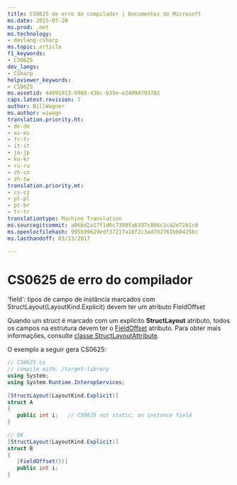 ```yaml
---
title: CS0625 de erro do compilador | Documentos do Microsoft
ms.date: 2015-07-20
ms.prod: .net
ms.technology:
- devlang-csharp
ms.topic: article
f1_keywords:
- CS0625
dev_langs:
- CSharp
helpviewer_keywords:
- CS0625
ms.assetid: 44091813-9988-436c-b35e-e24094793782
caps.latest.revision: 7
author: BillWagner
ms.author: wiwagn
translation.priority.ht:
- de-de
- es-es
- fr-fr
- it-it
- ja-jp
- ko-kr
- ru-ru
- zh-cn
- zh-tw
translation.priority.mt:
- cs-cz
- pl-pl
- pt-br
- tr-tr
translationtype: Machine Translation
ms.sourcegitcommit: a06bd2a17f1d6c7308fa6337c866c1ca2e7281c0
ms.openlocfilehash: 995b99629edf37217a18f2c3ad702761bb0425bc
ms.lasthandoff: 03/13/2017

---
```

# <a name="compiler-error-cs0625"></a>CS0625 de erro do compilador
'field': tipos de campo de instância marcados com StructLayout(LayoutKind.Explicit) devem ter um atributo FieldOffset  
  
Quando um struct é marcado com um explícito **StructLayout** atributo, todos os campos na estrutura devem ter o [FieldOffset](xref:System.Runtime.InteropServices.FieldOffsetAttribute) atributo. Para obter mais informações, consulte [classe StructLayoutAttribute](xref:System.Runtime.InteropServices.StructLayoutAttribute). 

O exemplo a seguir gera CS0625:  
  
```cs  
// CS0625.cs  
// compile with: /target:library  
using System;  
using System.Runtime.InteropServices;  
  
[StructLayout(LayoutKind.Explicit)]  
struct A  
{  
   public int i;   // CS0625 not static; an instance field  
}  
  
// OK  
[StructLayout(LayoutKind.Explicit)]  
struct B  
{  
   [FieldOffset(5)]  
   public int i;  
}  
```
